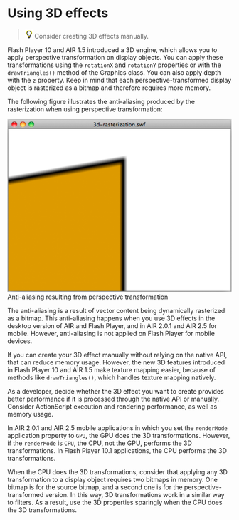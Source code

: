 # Using 3D effects

> ![](../img/tip_help.png) Consider creating 3D effects manually.

Flash Player 10 and AIR 1.5 introduced a 3D engine, which allows you to apply
perspective transformation on display objects. You can apply these
transformations using the `rotationX` and `rotationY` properties or with the
`drawTriangles()` method of the Graphics class. You can also apply depth with
the `z` property. Keep in mind that each perspective-transformed display object
is rasterized as a bitmap and therefore requires more memory.

The following figure illustrates the anti-aliasing produced by the rasterization
when using perspective transformation:

![](../img/oc_antialias_perspect_transform_popup.png) Anti-aliasing resulting
from perspective transformation

The anti-aliasing is a result of vector content being dynamically rasterized as
a bitmap. This anti-aliasing happens when you use 3D effects in the desktop
version of AIR and Flash Player, and in AIR 2.0.1 and AIR 2.5 for mobile.
However, anti-aliasing is not applied on Flash Player for mobile devices.

If you can create your 3D effect manually without relying on the native API,
that can reduce memory usage. However, the new 3D features introduced in Flash
Player 10 and AIR 1.5 make texture mapping easier, because of methods like
`drawTriangles()`, which handles texture mapping natively.

As a developer, decide whether the 3D effect you want to create provides better
performance if it is processed through the native API or manually. Consider
ActionScript execution and rendering performance, as well as memory usage.

In AIR 2.0.1 and AIR 2.5 mobile applications in which you set the `renderMode`
application property to `GPU`, the GPU does the 3D transformations. However, if
the `renderMode` is `CPU`, the CPU, not the GPU, performs the 3D
transformations. In Flash Player 10.1 applications, the CPU performs the 3D
transformations.

When the CPU does the 3D transformations, consider that applying any 3D
transformation to a display object requires two bitmaps in memory. One bitmap is
for the source bitmap, and a second one is for the perspective-transformed
version. In this way, 3D transformations work in a similar way to filters. As a
result, use the 3D properties sparingly when the CPU does the 3D
transformations.
